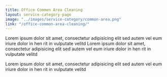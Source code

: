 ```yaml
---
title: Office Commen Area Cleaning
layout: service-category-page
image: "../images/service-category/common-area.png"
link: "/office-common-area-cleaning/"
---
```


Lorem ipsum dolor sit amet, consectetur adipisicing elit sed autem vel eum iriure dolor in hen rit in vulputate velitd Lorem ipsum dolor sit amet, consectetur adipisicing elit sed autem vel eum iriure dolor in hen rit in vulputate velitd

Lorem ipsum dolor sit amet, consectetur adipisicing elit sed autem vel eum iriure dolor in hen rit in vulputate velitd